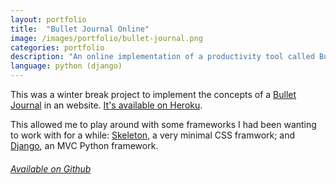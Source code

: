 ```yaml
---
layout: portfolio
title:  "Bullet Journal Online"
image: /images/portfolio/bullet-journal.png
categories: portfolio
description: "An online implementation of a productivity tool called Bullet Journal."
language: python (django)
---
```

This was a winter break project to implement the concepts of a [Bullet Journal](http://www.bulletjournal.com/) in an
website. [It's available on Heroku](http://bulletjournalonline.herokuapp.com/).

This allowed me to play around with some frameworks I had been wanting to work with for a while:
[Skeleton](http://getskeleton.com/), a very minimal CSS framwork;
and [Django](https://www.djangoproject.com/), an MVC Python framework.

###### [Available on Github](https://github.com/rbonick/bullet_journal_online)